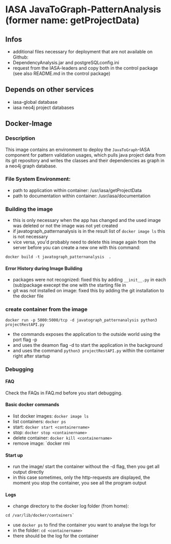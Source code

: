 # IASA JavaToGraph-PatternAnalysis (former name: getProjectData)

## Infos 
* additional files necessary for deployment that are not available on Github: 
* DependencyAnalysis.jar and postgreSQLconfig.ini
* request from the IASA-leaders and copy both in the control package (see also README.md in the control package)

## Depends on other services
* iasa-global database
* iasa neo4j project databases

## Docker-Image 
### Description
This image contains an environment to deploy the `JavaToGraph`-IASA component for pattern validation usages, which pulls java project data from its git repository and writes the classes and their dependencies as graph in a neo4j graph database.

### File System Environment:
* path to application within container: /usr/iasa/getProjectData
* path to documentation within container: /usr/iasa/documentation

### Building the image
* this is only necessary when the app has changed and the used image was deleted or not the image was not yet created
* if javatograph_patternanalysis is in the result list of `docker image ls` this is not necessary
* vice versa, you'd probably need to delete this image again from the server before you can create a new one with this command:  
```
docker build -t javatograph_patternanalysis  .
```
#### Error History during Image Building 
* packages were not recognized: fixed this by adding `__init__.py` in each (sub)package execept the one with the starting file in
* git was not installed on image: fixed this by adding the git installation to the docker file

### create container from the image 

```
docker run -p 5000:5000/tcp -d javatograph_patternanalysis python3 projectRestAPI.py
```

* the commands exposes the application to the outside world using the port flag -p 
* and uses the deamon flag -d to start the application in the background 
* and uses the command `python3 projectRestAPI.py` within the container right after startup 

### Debugging 
#### FAQ 
Check the FAQs in FAQ.md before you start debugging.

#### Basic docker commands
* list docker images: `docker image ls`
* list containers: `docker ps`
* start: `docker start <containername>`
* stop: `docker stop <containername>`
* delete container: `docker kill <containername>`
* remove image: `docker rmi <imagename>

#### Start up 
* run the image/ start the container without the -d flag, then you get all output directly 
* in this case sometimes, only the http-requests are displayed, the moment you stop the container, you see all the program output

#### Logs 
* change directory to the docker log folder (from home): 
```
cd /var/lib/docker/containers`
```
* use `docker ps` to find the container you want to analyse the logs for
* in the folder: `cd <containername>`
* there should be the log for the container 